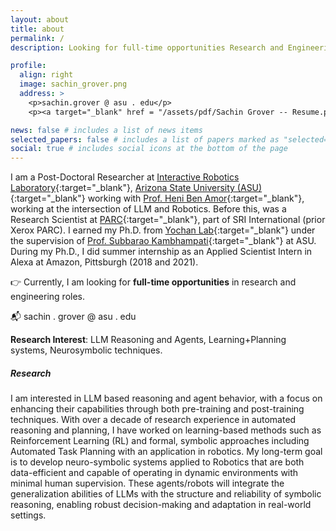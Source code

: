 ```yaml
---
layout: about
title: about
permalink: /
description: Looking for full-time opportunities Research and Engineering Positions

profile:
  align: right
  image: sachin_grover.png
  address: >
    <p>sachin.grover @ asu . edu</p>
    <p><a target="_blank" href = "/assets/pdf/Sachin Grover -- Resume.pdf">Curriculum Vitae</a>

news: false # includes a list of news items
selected_papers: false # includes a list of papers marked as "selected={true}"
social: true # includes social icons at the bottom of the page
---
```


I am a Post-Doctoral Researcher at [Interactive Robotics Laboratory](https://interactive-robotics.engineering.asu.edu/){:target="\_blank"}, [Arizona State University (ASU)](https://scai.engineering.asu.edu/){:target="\_blank"} working with [Prof. Heni Ben Amor](https://henibenamor.weebly.com/){:target="\_blank"}, working at the intersection of LLM and Robotics.
Before this, was a Research Scientist at [PARC](https://www.sri.com/research/future-concepts-division/){:target="\_blank"}, part of SRI International (prior Xerox PARC).
I earned my Ph.D. from [Yochan Lab](https://yochan-lab.github.io/home/){:target="\_blank"} under the supervision of [Prof. Subbarao Kambhampati](https://rakaposhi.eas.asu.edu){:target="\_blank"} at ASU.
During my Ph.D., I did summer internship as an Applied Scientist Intern in Alexa at Amazon, Pittsburgh (2018 and 2021).

:point_right: Currently, I am looking for **full-time opportunities** in research and engineering roles.

:mailbox_with_mail: sachin . grover @ asu . edu

**Research Interest**: LLM Reasoning and Agents, Learning+Planning systems, Neurosymbolic techniques.

##### Research

I am interested in LLM based reasoning and agent behavior, with a focus on enhancing their capabilities through both pre-training and post-training techniques.
With over a decade of research experience in automated reasoning and planning, I have worked on learning-based methods such as Reinforcement Learning (RL) and formal, symbolic approaches including Automated Task Planning with an application in robotics.
My long-term goal is to develop neuro-symbolic systems applied to Robotics that are both data-efficient and capable of operating in dynamic environments with minimal human supervision. These agents/robots will integrate the generalization abilities of LLMs with the structure and reliability of symbolic reasoning, enabling robust decision-making and adaptation in real-world settings.
